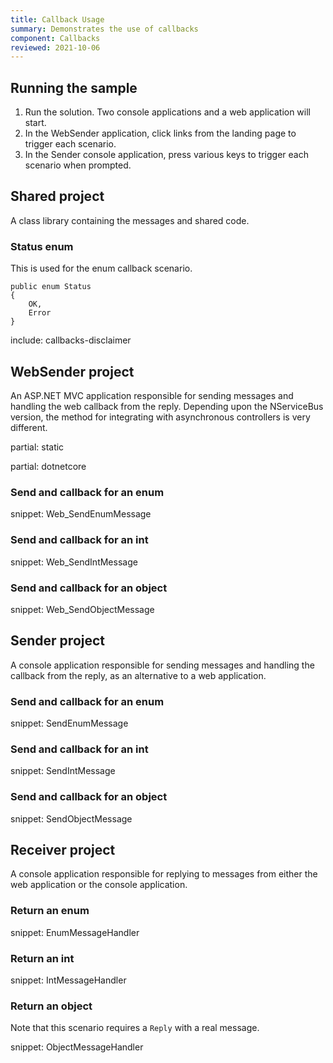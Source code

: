 ```yaml
---
title: Callback Usage
summary: Demonstrates the use of callbacks
component: Callbacks
reviewed: 2021-10-06
---
```


## Running the sample

 1. Run the solution. Two console applications and a web application will start.
 1. In the WebSender application, click links from the landing page to trigger each scenario.
 1. In the Sender console application, press various keys to trigger each scenario when prompted.


## Shared project

A class library containing the messages and shared code.


### Status enum

This is used for the enum callback scenario.

```
public enum Status
{
    OK,
    Error
}
```

include: callbacks-disclaimer

## WebSender project

An ASP.NET MVC application responsible for sending messages and handling the web callback from the reply. Depending upon the NServiceBus version, the method for integrating with asynchronous controllers is very different.

partial: static

partial: dotnetcore

### Send and callback for an enum

snippet: Web_SendEnumMessage


### Send and callback for an int

snippet: Web_SendIntMessage


### Send and callback for an object

snippet: Web_SendObjectMessage


## Sender project

A console application responsible for sending messages and handling the callback from the reply, as an alternative to a web application.


### Send and callback for an enum

snippet: SendEnumMessage


### Send and callback for an int

snippet: SendIntMessage


### Send and callback for an object

snippet: SendObjectMessage


## Receiver project

A console application responsible for replying to messages from either the web application or the console application.


### Return an enum

snippet: EnumMessageHandler


### Return an int

snippet: IntMessageHandler


### Return an object

Note that this scenario requires a `Reply` with a real message.

snippet: ObjectMessageHandler
